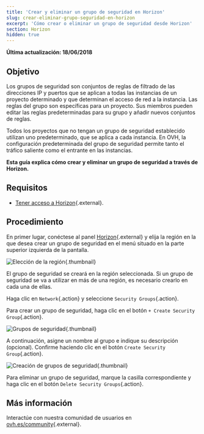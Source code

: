 ```yaml
---
title: 'Crear y eliminar un grupo de seguridad en Horizon'
slug: crear-eliminar-grupo-seguridad-en-horizon
excerpt: 'Cómo crear o eliminar un grupo de seguridad desde Horizon'
section: Horizon
hidden: true
---
```


**Última actualización: 18/06/2018**

## Objetivo

Los grupos de seguridad son conjuntos de reglas de filtrado de las direcciones IP y puertos que se aplican a todas las instancias de un proyecto determinado y que determinan el acceso de red a la instancia. Las reglas del grupo son específicas para un proyecto. Sus miembros pueden editar las reglas predeterminadas para su grupo y añadir nuevos conjuntos de reglas.

Todos los proyectos que no tengan un grupo de seguridad establecido utilizan uno predeterminado, que se aplica a cada instancia. En OVH, la configuración predeterminada del grupo de seguridad permite tanto el tráfico saliente como el entrante en las instancias.

**Esta guía explica cómo crear y eliminar un grupo de seguridad a través de Horizon.**

## Requisitos

- [Tener acceso a Horizon](https://docs.ovh.com/es/public-cloud/crear_un_acceso_a_horizon/){.external}.


## Procedimiento

En primer lugar, conéctese al panel [Horizon](https://horizon.cloud.ovh.net/){.external} y elija la región en la que desea crear un grupo de seguridad en el menú situado en la parte superior izquierda de la pantalla.

![Elección de la región](images/1_H_sec_groups_region_choosing.png){.thumbnail}

El grupo de seguridad se creará en la región seleccionada. Si un grupo de seguridad se va a utilizar en más de una región, es necesario crearlo en cada una de ellas.

Haga clic en `Network`{.action} y seleccione `Security Groups`{.action}.

Para crear un grupo de seguridad, haga clic en el botón `+ Create Security Group`{.action}.

![Grupos de seguridad](images/2_H_crete_sec_group.png){.thumbnail}

A continuación, asigne un nombre al grupo e indique su descripción (opcional). Confirme haciendo clic en el botón `Create Security Group`{.action}.

![Creación de grupos de seguridad](images/3_H_new_sec_gr_name.png){.thumbnail}

Para eliminar un grupo de seguridad, marque la casilla correspondiente y haga clic en el botón `Delete Security Groups`{.action}.


## Más información

Interactúe con nuestra comunidad de usuarios en [ovh.es/community](https://www.ovh.es/community/){.external}.